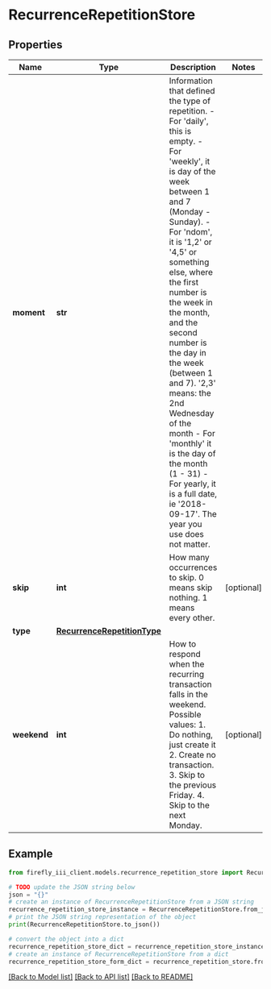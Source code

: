 # RecurrenceRepetitionStore


## Properties

Name | Type | Description | Notes
------------ | ------------- | ------------- | -------------
**moment** | **str** | Information that defined the type of repetition. - For &#39;daily&#39;, this is empty. - For &#39;weekly&#39;, it is day of the week between 1 and 7 (Monday - Sunday). - For &#39;ndom&#39;, it is &#39;1,2&#39; or &#39;4,5&#39; or something else, where the first number is the week in the month, and the second number is the day in the week (between 1 and 7). &#39;2,3&#39; means: the 2nd Wednesday of the month - For &#39;monthly&#39; it is the day of the month (1 - 31) - For yearly, it is a full date, ie &#39;2018-09-17&#39;. The year you use does not matter.  | 
**skip** | **int** | How many occurrences to skip. 0 means skip nothing. 1 means every other. | [optional] 
**type** | [**RecurrenceRepetitionType**](RecurrenceRepetitionType.md) |  | 
**weekend** | **int** | How to respond when the recurring transaction falls in the weekend. Possible values: 1. Do nothing, just create it 2. Create no transaction. 3. Skip to the previous Friday. 4. Skip to the next Monday.  | [optional] 

## Example

```python
from firefly_iii_client.models.recurrence_repetition_store import RecurrenceRepetitionStore

# TODO update the JSON string below
json = "{}"
# create an instance of RecurrenceRepetitionStore from a JSON string
recurrence_repetition_store_instance = RecurrenceRepetitionStore.from_json(json)
# print the JSON string representation of the object
print(RecurrenceRepetitionStore.to_json())

# convert the object into a dict
recurrence_repetition_store_dict = recurrence_repetition_store_instance.to_dict()
# create an instance of RecurrenceRepetitionStore from a dict
recurrence_repetition_store_form_dict = recurrence_repetition_store.from_dict(recurrence_repetition_store_dict)
```
[[Back to Model list]](../README.md#documentation-for-models) [[Back to API list]](../README.md#documentation-for-api-endpoints) [[Back to README]](../README.md)


